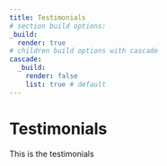 ```yaml
---
title: Testimonials
# section build options:
_build:
  render: true
# children build options with cascade
cascade:
  _build:
    render: false
    list: true # default
---
```


# Testimonials

This is the testimonials

